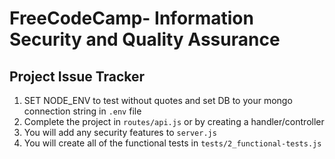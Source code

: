 # FreeCodeCamp- Information Security and Quality Assurance
## Project Issue Tracker

1. SET NODE_ENV to test without quotes and set DB to your mongo connection string in `.env` file
2. Complete the project in `routes/api.js` or by creating a handler/controller
3. You will add any security features to `server.js`
4. You will create all of the functional tests in `tests/2_functional-tests.js`
